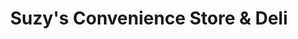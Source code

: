---
title: "Suzy's Convenience Store & Deli"
url: /barnegat/suzys-convenience-store-and-deli/
shop: convenience
---